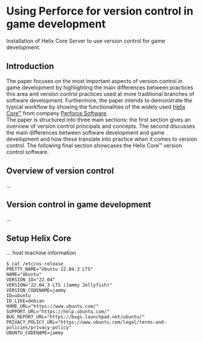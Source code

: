 # Using Perforce for version control in game development
Installation of Helix Core Server to use version control for game development.  

## Introduction
The paper focuses on the most important aspects of version control in game development by highlighting the main differences between practices this area and version control practices used at more traditional branches of software development. Furthermore, the paper intends to demonstrate the typical workflow by showing the functionalities of the widely used [Helix Core&trade;](https://www.perforce.com/products/helix-core) from company [Perforce Software](https://www.perforce.com/).  
The paper is structured into three main sections: the first section gives an overview of version control principals and
concepts. The second discusses the main differences between software development and game development and how these translate into practice when it comes to version control.
The following final section showcases the Helix Core&trade; version control software.

## Overview of version control
...

## Version control in game development
...

## Setup Helix Core
...
host machine information
```
$ cat /etc/os-release
PRETTY_NAME="Ubuntu 22.04.3 LTS"
NAME="Ubuntu"
VERSION_ID="22.04"
VERSION="22.04.3 LTS (Jammy Jellyfish)"
VERSION_CODENAME=jammy
ID=ubuntu
ID_LIKE=debian
HOME_URL="https://www.ubuntu.com/"
SUPPORT_URL="https://help.ubuntu.com/"
BUG_REPORT_URL="https://bugs.launchpad.net/ubuntu/"
PRIVACY_POLICY_URL="https://www.ubuntu.com/legal/terms-and-policies/privacy-policy"
UBUNTU_CODENAME=jammy
```
## 